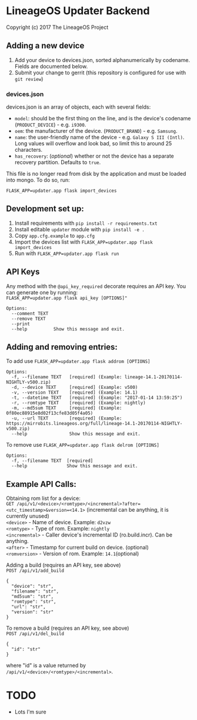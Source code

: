 LineageOS Updater Backend
=======================
Copyright (c) 2017 The LineageOS Project<br>

Adding a new device
---
1. Add your device to devices.json, sorted alphanumerically by codename. Fields are documented below.
2. Submit your change to gerrit (this repository is configured for use with `git review`)

### devices.json
devices.json is an array of objects, each with several fields:

* `model`: should be the first thing on the line, and is the device's codename (`PRODUCT_DEVICE`) - e.g. `i9300`.
* `oem`: the manufacturer of the device. (`PRODUCT_BRAND`) - e.g. `Samsung`.
* `name`: the user-friendly name of the device - e.g. `Galaxy S III (Intl)`. Long values will overflow and look bad,
so limit this to around 25 characters.
* `has_recovery`: (*optional*) whether or not the device has a separate recovery partition. Defaults to `true`.

This file is no longer read from disk by the application and must be loaded into mongo. To do so, run: 

`FLASK_APP=updater.app flask import_devices`

Development set up:
---
1. Install requirements with `pip install -r requirements.txt`
2. Install editable `updater` module with `pip install -e .`
3. Copy `app.cfg.example` to `app.cfg`
4. Import the devices list with `FLASK_APP=updater.app flask import_devices`
5. Run with `FLASK_APP=updater.app flask run`


API Keys
---
Any method with the `@api_key_required` decorate requires an API key. You can generate one by running: <br>
`FLASK_APP=updater.app flask api_key [OPTIONS]"` <br>

```
Options:
  --comment TEXT
  --remove TEXT
  --print
  --help          Show this message and exit.
```

Adding and removing entries:
---
To add use `FLASK_APP=updater.app flask addrom [OPTIONS]`

```
Options:
  -f, --filename TEXT   [required] (Example: lineage-14.1-20170114-NIGHTLY-v500.zip)
  -d, --device TEXT     [required] (Example: v500)
  -v, --version TEXT    [required] (Example: 14.1)
  -t, --datetime TEXT   [required] (Example: "2017-01-14 13:59:25")
  -r, --romtype TEXT    [required] (Example: nightly)
  -m, --md5sum TEXT     [required] (Example: 0f80ec88915e8d02f13cfe83d05f4a05)
  -u, --url TEXT        [required] (Example: https://mirrobits.lineageos.org/full/lineage-14.1-20170114-NIGHTLY-v500.zip)
  --help                Show this message and exit.
```

To remove use `FLASK_APP=updater.app flask delrom [OPTIONS]`

```
Options:
  -f, --filename TEXT  [required]
  --help               Show this message and exit.
```


Example API Calls:
---
Obtaining rom list for a device:<br>
`GET /api/v1/<device>/<romtype>/<incremental>?after=<utc_timestamp>&version=<14.1>` (incremental can be anything, it is currently unused)<br>
`<device>` - Name of device. Example: `d2vzw`<br>
`<romtype>` - Type of rom. Example: `nightly`<br>
`<incremental>` - Caller device's incremental ID (ro.build.incr). Can be anything. <br>
`<after>` - Timestamp for current build on device. (optional) <br> 
`<romversion>` - Version of rom. Example: `14.1`(optional)<br>

Adding a build (requires an API key, see above) <br>
`POST /api/v1/add_build` <br>
```
{
  "device": "str",
  "filename": "str",
  "md5sum": "str",
  "romtype": "str",
  "url": "str",
  "version": "str"
}
```

To remove a build (requires an API key, see above) <br>
`POST /api/v1/del_build`
```
{
  "id": "str"
}

```

where "id" is a value returned by `/api/v1/<device>/<romtype>/<incremental>`.


TODO
====
- Lots I'm sure
